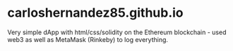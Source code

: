 # carloshernandez85.github.io
Very simple dApp with html/css/solidity on the Ethereum blockchain - used web3 as well as MetaMask (Rinkeby) to log everything.
